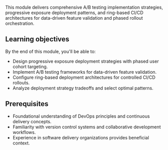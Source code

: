 This module delivers comprehensive A/B testing implementation strategies, progressive exposure deployment patterns, and ring-based CI/CD architectures for data-driven feature validation and phased rollout orchestration.

## Learning objectives

By the end of this module, you'll be able to:

- Design progressive exposure deployment strategies with phased user cohort targeting.
- Implement A/B testing frameworks for data-driven feature validation.
- Configure ring-based deployment architectures for controlled CI/CD rollouts.
- Analyze deployment strategy tradeoffs and select optimal patterns.

## Prerequisites

- Foundational understanding of DevOps principles and continuous delivery concepts.
- Familiarity with version control systems and collaborative development workflows.
- Experience in software delivery organizations provides beneficial context.
